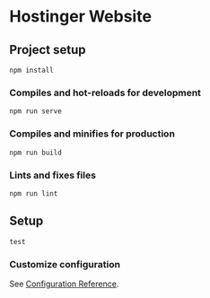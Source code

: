 # Hostinger Website

## Project setup
```
npm install
```

### Compiles and hot-reloads for development
```
npm run serve
```

### Compiles and minifies for production
```
npm run build
```

### Lints and fixes files
```
npm run lint
```

## Setup
```
test
```

### Customize configuration
See [Configuration Reference](https://cli.vuejs.org/config/).
